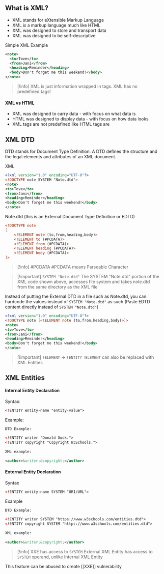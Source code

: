 ## What is XML?
- XML stands for eXtensible Markup Language
- XML is a markup language much like HTML
- XML was designed to store and transport data
- XML was designed to be self-descriptive

Simple XML Example
```xml
<note>  
  <to>Tove</to>  
  <from>Jani</from>  
  <heading>Reminder</heading>  
  <body>Don't forget me this weekend!</body>  
</note>
```

> [!info]
> XML is just information wrapped in tags.
> XML has no predefined tags!

#### XML vs HTML
- XML was designed to carry data - with focus on what data is
- HTML was designed to display data - with focus on how data looks
- XML tags are not predefined like HTML tags are

## XML DTD

DTD stands for Document Type Definition.
A DTD defines the structure and the legal elements and attributes of an XML document.

XML
```xml
<?xml version="1.0" encoding="UTF-8"?>  
<!DOCTYPE note SYSTEM "Note.dtd">  
<note>  
<to>Tove</to>  
<from>Jani</from>  
<heading>Reminder</heading>  
<body>Don't forget me this weekend!</body>  
</note>
```

Note.dtd (this is an External Document Type Definition or EDTD)
```xml
<!DOCTYPE note  
[  
	<!ELEMENT note (to,from,heading,body)>  
	<!ELEMENT to (#PCDATA)>  
	<!ELEMENT from (#PCDATA)>  
	<!ELEMENT heading (#PCDATA)>  
	<!ELEMENT body (#PCDATA)>  
]>
```

> [!info] \#PCDATA
> \#PCDATA means Parseable Character

> [!important] `SYSTEM "Note.dtd"`
> The SYSTEM "Note.dtd" portion of the XML code shown above, accesses file system and takes note.dtd from the same directory as the XML file

Instead of putting the External DTD in a file such as Note.dtd, you can hardcode the values instead of `SYSTEM "Note.dtd"` as such (Paste EDTD content directly instead of `SYSTEM "Note.dtd"`)

```xml
<?xml version="1.0" encoding="UTF-8"?>  
<!DOCTYPE note [<!ELEMENT note (to,from,heading,body)>]>  
<note>  
<to>Tove</to>  
<from>Jani</from>  
<heading>Reminder</heading>  
<body>Don't forget me this weekend!</body>  
</note>
```

> [!important] `!ELEMENT` -> `!ENTITY`
> `!ELEMENT` can also be replaced with XML Entities 

## XML Entities

#### Internal Entity Declaration

Syntax:
```xml
<!ENTITY entity-name "entity-value">
```

Example:
```xml
DTD Example:  
  
<!ENTITY writer "Donald Duck.">  
<!ENTITY copyright "Copyright W3Schools.">  
  
XML example:  
  
<author>&writer;&copyright;</author>
```

#### External Entity Declaration

Syntax
```xml
<!ENTITY entity-name SYSTEM "URI/URL">
```

Example
```xml
DTD Example:  
  
<!ENTITY writer SYSTEM "https://www.w3schools.com/entities.dtd">  
<!ENTITY copyright SYSTEM "https://www.w3schools.com/entities.dtd">  
  
XML example:  
  
<author>&writer;&copyright;</author>
```

> [!info] XXE has access to `SYSTEM`
> External XML Entity has access to `SYSTEM` operand, unlike Internal XML Entity 

This feature can be abused to create [[XXE]] vulnerability